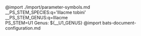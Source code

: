 @import ./import/parameter-symbols.md \
        __PS_STEM_SPECIES:q='Illacme tobini' \
        __PS_STEM_GENUS:q=Illacme \
        PS_STEM=U1
Genus: ${__U1_GENUS}
@import bats-document-configuration.md